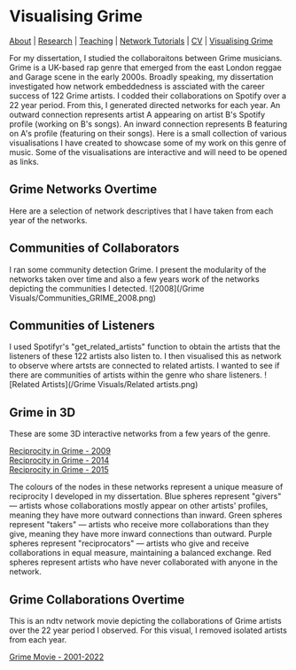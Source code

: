 # Visualising Grime
[About](https://Tom-R-Leppard.github.io/) | [Research](/research.md) | [Teaching](/teaching.md) | [Network Tutorials](/network_tutorials.md) | [CV](/cv.pdf) | [Visualising Grime](/visualising_grime.md)

For my dissertation, I studied the collaboraitons between Grime musicians. Grime is a UK-based rap genre that emerged from the east London reggae and Garage scene in the early 2000s. Broadly speaking, my dissertation investigated how network embeddedness is assciated with the career success of 122 Grime artists. I codded their collaborations on Spotify over a 22 year period. From this, I generated directed networks for each year. An outward connection represents artist A appearing on artist B's Spotify profile (working on B's songs). An inward connection represents B featuring on A's profile (featuring on their songs). Here is a small collection of various visualisations I have created to showcase some of my work on this genre of music. Some of the visualisations are interactive and will need to be opened as links. 

## Grime Networks Overtime 
Here are a selection of network descriptives that I have taken from each year of the networks. 

## Communities of Collaborators
I ran some community detection Grime. I present the modularity of the networks taken over time and also a few years work of the networks depicting the communities I detected. 
![2008](/Grime Visuals/Communities_GRIME_2008.png)

## Communities of Listeners
I used Spotifyr's "get_related_artists" function to obtain the artists that the listeners of these 122 artists also listen to. I then visualised this as network to observe where artsts are connected to related artists. I wanted to see if there are communities of artists within the genre who share listeners. 
![Related Artists](/Grime Visuals/Related artists.png)

## Grime in 3D
These are some 3D interactive networks from a few years of the genre. 

[Reciprocity in Grime - 2009](/grime_2009_JS_RECIP.html)  
[Reciprocity in Grime - 2014](/grime_2014_JS_RECIP.html)  
[Reciprocity in Grime - 2015](/grime_2015_JS_RECIP.html)  

The colours of the nodes in these networks represent a unique measure of reciprocity I developed in my dissertation. Blue spheres represent "givers" — artists whose collaborations mostly appear on other artists' profiles, meaning they have more outward connections than inward. Green spheres represent "takers" — artists who receive more collaborations than they give, meaning they have more inward connections than outward. Purple spheres represent "reciprocators" — artists who give and receive collaborations in equal measure, maintaining a balanced exchange. Red spheres represent artists who have never collaborated with anyone in the network. 

## Grime Collaborations Overtime
This is an ndtv network movie depicting the collaborations of Grime artists over the 22 year period I observed. For this visual, I removed isolated artists from each year.

[Grime Movie - 2001-2022](/GRIME-Network_noISO.html)


